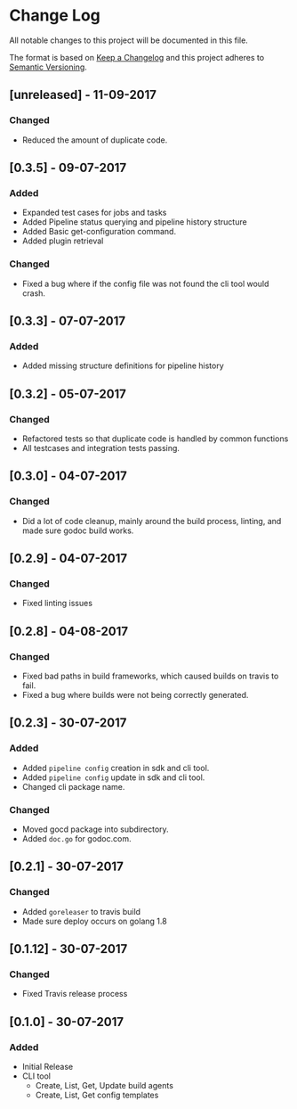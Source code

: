 # Change Log
All notable changes to this project will be documented in this file.

The format is based on [Keep a Changelog](http://keepachangelog.com/)
and this project adheres to [Semantic Versioning](http://semver.org/).

## [unreleased] - 11-09-2017
### Changed
 - Reduced the amount of duplicate code.

## [0.3.5] - 09-07-2017
### Added
 - Expanded test cases for jobs and tasks
 - Added Pipeline status querying and pipeline history structure
 - Added Basic get-configuration command.
 - Added plugin retrieval
 
### Changed
 - Fixed a bug where if the config file was not found the cli tool would crash.

## [0.3.3] - 07-07-2017
### Added
 - Added missing structure definitions for pipeline history

## [0.3.2] - 05-07-2017
### Changed
 - Refactored tests so that duplicate code is handled by common functions
 - All testcases and integration tests passing.

## [0.3.0] - 04-07-2017
### Changed
 - Did a lot of code cleanup, mainly around the build process, linting, and made sure godoc build works.

## [0.2.9] - 04-07-2017
### Changed
 - Fixed linting issues


## [0.2.8] - 04-08-2017
### Changed
 - Fixed bad paths in build frameworks, which caused builds on travis to fail.
 - Fixed a bug where builds were not being correctly generated.

## [0.2.3] - 30-07-2017
### Added
 - Added `pipeline config` creation in sdk and cli tool.
 - Added `pipeline config` update in sdk and cli tool.
 - Changed cli package name.

### Changed
 - Moved gocd package into subdirectory.
 - Added `doc.go` for godoc.com.

## [0.2.1] - 30-07-2017
### Changed
 - Added `goreleaser` to travis build
 - Made sure deploy occurs on golang 1.8
 
## [0.1.12] - 30-07-2017

### Changed
 - Fixed Travis release process

## [0.1.0] - 30-07-2017
### Added
 - Initial Release
 - CLI tool
   - Create, List, Get, Update build agents
   - Create, List, Get config templates